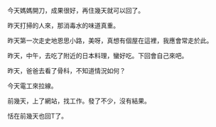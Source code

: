 今天媽媽開刀，成果很好，再住幾天就可以回了。

昨天打掃的人來，那消毒水的味道真重。

昨天第一次走史地恩思小路，美呀，真想有個屋在這裡，我應會常走於此。

昨天，中午，去吃了附近的日本料理，蠻好吃。下回會自己來吧。

昨天，爸爸去看了骨科，不知道情況如何？

今天電工來拉線。

前幾天，上了網站，找工作。發了不少，沒有結果。

恬在前幾天也回T了。
